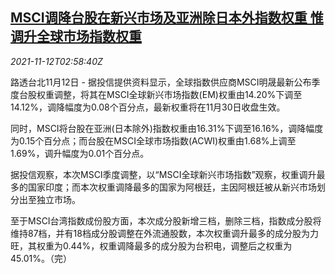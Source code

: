 <!--1636687862000-->
[MSCI调降台股在新兴市场及亚洲除日本外指数权重 惟调升全球市场指数权重](https://cn.reuters.com/article/msci-emrg-asia-tw-stocks-1112-idCNKBS2HX08S)
------

<div><i>2021-11-12T02:58:40Z</i></div><p>路透台北11月12日 - 据投信提供资料显示，全球指数供应商MSCI明晟最新公布季度台股权重调整，将其在MSCI全球新兴市场指数(EM)权重由14.20%下调至14.12%，调降幅度为0.08个百分点，最新权重将在11月30日收盘生效。</p><p>同时，MSCI将台股在亚洲(日本除外)指数权重由16.31%下调至16.16%，调降幅度为0.15个百分点；而台股在MSCI全球市场指数(ACWI)权重由1.68%上调至1.69%，调升幅度为0.01个百分点。</p><p>据投信观察，本次MSCI季度调整，以“MSCI全球新兴市场指数”观察，权重调升最多的国家印度；而本次权重调降最多的国家为阿根廷，主因阿根廷被从新兴市场划分出至独立市场。</p><p>至于MSCI台湾指数成份股方面，本次成分股新增三档，删除三档，指数成分股将维持87档，并有18档成分股调整在外流通股数，本次权重调升最多的成分股为力旺，其权重为0.44%，权重调降最多的成分股为台积电，调整后之权重为45.01%。（完）</p>
